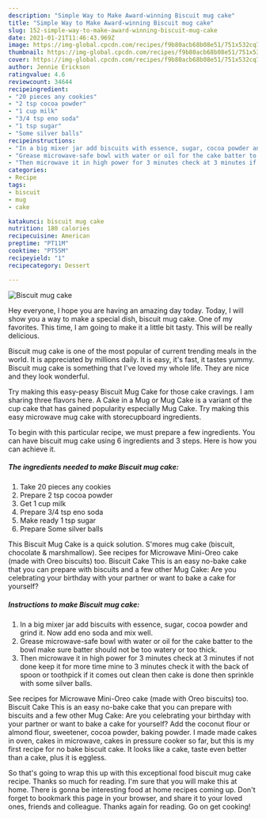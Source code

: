 ```yaml
---
description: "Simple Way to Make Award-winning Biscuit mug cake"
title: "Simple Way to Make Award-winning Biscuit mug cake"
slug: 152-simple-way-to-make-award-winning-biscuit-mug-cake
date: 2021-01-21T11:46:43.969Z
image: https://img-global.cpcdn.com/recipes/f9b80acb68b08e51/751x532cq70/biscuit-mug-cake-recipe-main-photo.jpg
thumbnail: https://img-global.cpcdn.com/recipes/f9b80acb68b08e51/751x532cq70/biscuit-mug-cake-recipe-main-photo.jpg
cover: https://img-global.cpcdn.com/recipes/f9b80acb68b08e51/751x532cq70/biscuit-mug-cake-recipe-main-photo.jpg
author: Jennie Erickson
ratingvalue: 4.6
reviewcount: 34644
recipeingredient:
- "20 pieces any cookies"
- "2 tsp cocoa powder"
- "1 cup milk"
- "3/4 tsp eno soda"
- "1 tsp sugar"
- "Some silver balls"
recipeinstructions:
- "In a big mixer jar add biscuits with essence, sugar, cocoa powder and grind it. Now add eno soda and mix well."
- "Grease microwave-safe bowl with water or oil for the cake batter to the bowl make sure batter should not be too watery or too thick."
- "Then microwave it in high power for 3 minutes check at 3 minutes if not done keep it for more time mine to 3 minutes check it with the back of spoon or toothpick if it comes out clean then cake is done then sprinkle with some silver balls."
categories:
- Recipe
tags:
- biscuit
- mug
- cake

katakunci: biscuit mug cake 
nutrition: 180 calories
recipecuisine: American
preptime: "PT11M"
cooktime: "PT55M"
recipeyield: "1"
recipecategory: Dessert

---
```



![Biscuit mug cake](https://img-global.cpcdn.com/recipes/f9b80acb68b08e51/751x532cq70/biscuit-mug-cake-recipe-main-photo.jpg)

Hey everyone, I hope you are having an amazing day today. Today, I will show you a way to make a special dish, biscuit mug cake. One of my favorites. This time, I am going to make it a little bit tasty. This will be really delicious.

Biscuit mug cake is one of the most popular of current trending meals in the world. It is appreciated by millions daily. It is easy, it's fast, it tastes yummy. Biscuit mug cake is something that I've loved my whole life. They are nice and they look wonderful.

Try making this easy-peasy Biscuit Mug Cake for those cake cravings. I am sharing three flavors here. A Cake in a Mug or Mug Cake is a variant of the cup cake that has gained popularity especially Mug Cake. Try making this easy microwave mug cake with storecupboard ingredients.


To begin with this particular recipe, we must prepare a few ingredients. You can have biscuit mug cake using 6 ingredients and 3 steps. Here is how you can achieve it.

<!--inarticleads1-->

##### The ingredients needed to make Biscuit mug cake:

1. Take 20 pieces any cookies
1. Prepare 2 tsp cocoa powder
1. Get 1 cup milk
1. Prepare 3/4 tsp eno soda
1. Make ready 1 tsp sugar
1. Prepare Some silver balls


This Biscuit Mug Cake is a quick solution. S&#39;mores mug cake (biscuit, chocolate &amp; marshmallow). See recipes for Microwave Mini-Oreo cake (made with Oreo biscuits) too. Biscuit Cake This is an easy no-bake cake that you can prepare with biscuits and a few other Mug Cake: Are you celebrating your birthday with your partner or want to bake a cake for yourself? 

<!--inarticleads2-->

##### Instructions to make Biscuit mug cake:

1. In a big mixer jar add biscuits with essence, sugar, cocoa powder and grind it. Now add eno soda and mix well.
1. Grease microwave-safe bowl with water or oil for the cake batter to the bowl make sure batter should not be too watery or too thick.
1. Then microwave it in high power for 3 minutes check at 3 minutes if not done keep it for more time mine to 3 minutes check it with the back of spoon or toothpick if it comes out clean then cake is done then sprinkle with some silver balls.


See recipes for Microwave Mini-Oreo cake (made with Oreo biscuits) too. Biscuit Cake This is an easy no-bake cake that you can prepare with biscuits and a few other Mug Cake: Are you celebrating your birthday with your partner or want to bake a cake for yourself? Add the coconut flour or almond flour, sweetener, cocoa powder, baking powder. I made made cakes in oven, cakes in microwave, cakes in pressure cooker so far, but this is my first recipe for no bake biscuit cake. It looks like a cake, taste even better than a cake, plus it is eggless. 

So that's going to wrap this up with this exceptional food biscuit mug cake recipe. Thanks so much for reading. I'm sure that you will make this at home. There is gonna be interesting food at home recipes coming up. Don't forget to bookmark this page in your browser, and share it to your loved ones, friends and colleague. Thanks again for reading. Go on get cooking!
